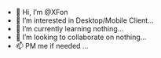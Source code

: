 - 👋 Hi, I’m @XFon
- 👀 I’m interested in Desktop/Mobile Client...
- 🌱 I’m currently learning nothing...
- 💞️ I’m looking to collaborate on nothing...
- 📫 PM me if needed ...

<!---
XFon/XFon is a ✨ special ✨ repository because its `README.md` (this file) appears on your GitHub profile.
You can click the Preview link to take a look at your changes.
--->
